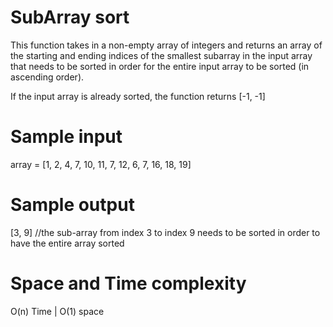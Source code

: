 # SubArray sort

This function takes in a non-empty array of integers and returns an array of the starting and ending indices of the smallest subarray in the input array that needs to be sorted in order for the entire input array to be sorted (in ascending order).

If the input array is already sorted, the function returns [-1, -1]

# Sample input

array = [1, 2, 4, 7, 10, 11, 7, 12, 6, 7, 16, 18, 19]

# Sample output

[3, 9]  //the sub-array from index 3 to index 9 needs to be sorted in order to have the entire array sorted

# Space and Time complexity
O(n) Time | O(1) space 
